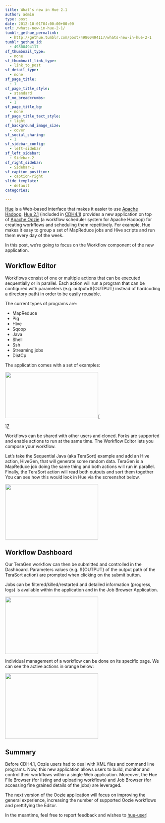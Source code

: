 ```yaml
---
title: What’s new in Hue 2.1
author: admin
type: post
date: 2012-10-01T04:00:00+00:00
url: /whats-new-in-hue-2-1/
tumblr_gethue_permalink:
  - http://gethue.tumblr.com/post/49800494117/whats-new-in-hue-2-1
tumblr_gethue_id:
  - 49800494117
sf_thumbnail_type:
  - none
sf_thumbnail_link_type:
  - link_to_post
sf_detail_type:
  - none
sf_page_title:
  - 1
sf_page_title_style:
  - standard
sf_no_breadcrumbs:
  - 1
sf_page_title_bg:
  - none
sf_page_title_text_style:
  - light
sf_background_image_size:
  - cover
sf_social_sharing:
  - 1
sf_sidebar_config:
  - left-sidebar
sf_left_sidebar:
  - Sidebar-2
sf_right_sidebar:
  - Sidebar-1
sf_caption_position:
  - caption-right
slide_template:
  - default
categories:

---
```

[Hue][1] is a Web-based interface that makes it easier to use [Apache Hadoop][2]. [Hue 2.1][3] (included in [CDH4.1][4]) provides a new application on top of [Apache Oozie][5] (a workflow scheduler system for Apache Hadoop) for creating workflows and scheduling them repetitively. For example, Hue makes it easy to group a set of MapReduce jobs and Hive scripts and run them every day of the week.

In this post, we’re going to focus on the Workflow component of the new application.

## Workflow Editor

Workflows consist of one or multiple actions that can be executed sequentially or in parallel. Each action will run a program that can be configured with parameters (e.g. output=${OUTPUT} instead of hardcoding a directory path) in order to be easily reusable.

The current types of programs are:

  * MapReduce
  * Pig
  * Hive
  * Sqoop
  * Java
  * Shell
  * Ssh
  * Streaming jobs
  * DistCp

The application comes with a set of examples:

[<img class="aligncenter size-medium wp-image-19229" title="hue1" alt="" src="http://www.cloudera.com/wp-content/uploads/2012/10/hue13-300x148.png" width="300" height="148" />][6][

][7]

Workflows can be shared with other users and cloned. Forks are supported and enable actions to run at the same time. The Workflow Editor lets you compose your workflow.

Let’s take the Sequential Java (aka TeraSort) example and add an Hive action, HiveGen, that will generate some random data. TeraGen is a MapReduce job doing the same thing and both actions will run in parallel. Finally, the TeraSort action will read both outputs and sort them together You can see how this would look in Hue via the screenshot below.

[<img class="aligncenter size-medium wp-image-19230" title="hue2" alt="" src="http://www.cloudera.com/wp-content/uploads/2012/10/hue22-300x178.png" width="300" height="178" />][8]

## Workflow Dashboard

Our TeraGen workflow can then be submitted and controlled in the Dashboard. Parameters values (e.g. ${OUTPUT} of the output path of the TeraSort action) are prompted when clicking on the submit button.

Jobs can be filtered/killed/restarted and detailed information (progress, logs) is available within the application and in the Job Browser Application.

[<img class="aligncenter size-medium wp-image-19228" title="hue3" alt="" src="http://www.cloudera.com/wp-content/uploads/2012/10/hue32-300x184.png" width="300" height="184" />][9]

Individual management of a workflow can be done on its specific page. We can see the active actions in orange below:

[<img class="aligncenter size-medium wp-image-19231" title="hue4" alt="" src="http://www.cloudera.com/wp-content/uploads/2012/10/hue42-300x211.png" width="300" height="211" />][10]

## Summary

Before CDH4.1, Oozie users had to deal with XML files and command line programs. Now, this new application allows users to build, monitor and control their workflows within a single Web application. Moreover, the Hue File Browser (for listing and uploading workflows) and Job Browser (for accessing fine grained details of the jobs) are leveraged.

The next version of the Oozie application will focus on improving the general experience, increasing the number of supported Oozie workflows and prettifying the Editor.

In the meantime, feel free to report feedback and wishes to [hue-user][11]!

 [1]: http://cloudera.github.com/hue/
 [2]: http://hadoop.apache.org/
 [3]: http://cloudera.github.com/hue/index.html#releases-2.1.0
 [4]: https://ccp.cloudera.com/display/CDH4DOC/CDH4+Installation+Guide
 [5]: http://incubator.apache.org/oozie/
 [6]: http://www.cloudera.com/wp-content/uploads/2012/10/hue13.png
 [7]: http://www.cloudera.com/wp-content/uploads/2012/10/hue1.png
 [8]: http://www.cloudera.com/wp-content/uploads/2012/10/hue22.png
 [9]: http://www.cloudera.com/wp-content/uploads/2012/10/hue32.png
 [10]: http://www.cloudera.com/wp-content/uploads/2012/10/hue42.png
 [11]: https://groups.google.com/a/cloudera.org/group/hue-user/topics
